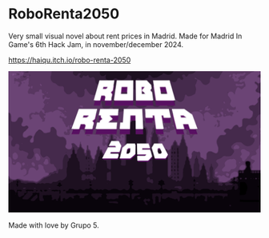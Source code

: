 # RoboRenta2050
Very small visual novel about rent prices in Madrid. Made for Madrid In Game's 6th Hack Jam, in november/december 2024.

https://haiqu.itch.io/robo-renta-2050

![Robo Renta 2050](/assets/images/cover.png "Robo Renta 2050")

Made with love by Grupo 5.